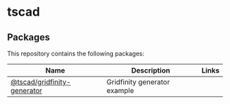 <!-- #region header -->
<!-- Generated by @toolsync/builtin/package-readme. Do not edit manually, instead run `toolsync prepare`. -->

# tscad

<!-- #endregion header -->

<!-- #region packages -->
<!-- Generated by @toolsync/builtin/package-readme. Do not edit manually, instead run `toolsync prepare`. -->

## Packages

This repository contains the following packages:

| Name                                                         | Description                  | Links |
| ------------------------------------------------------------ | ---------------------------- | ----- |
| [@tscad/gridfinity-generator](examples/gridfinity-generator) | Gridfinity generator example |       |

<!-- #endregion packages -->
